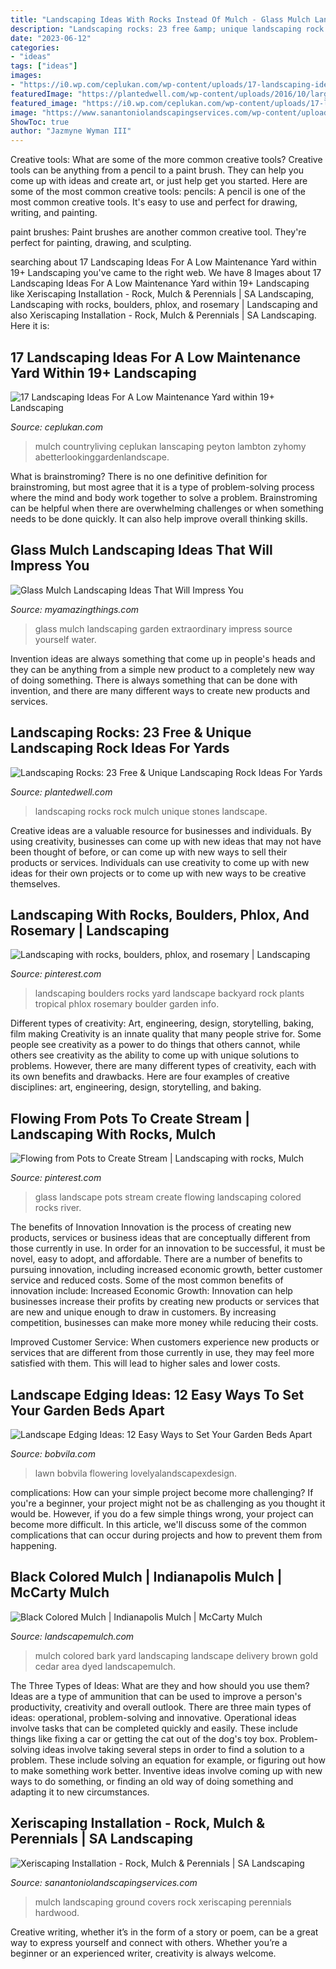 ```yaml
---
title: "Landscaping Ideas With Rocks Instead Of Mulch - Glass Mulch Landscaping Garden Extraordinary Impress Source Yourself Water"
description: "Landscaping rocks: 23 free &amp; unique landscaping rock ideas for yards"
date: "2023-06-12"
categories:
- "ideas"
tags: ["ideas"]
images:
- "https://i0.wp.com/ceplukan.com/wp-content/uploads/17-landscaping-ideas-for-a-low-maintenance-yard-within-19-landscaping-ideas-with-rocks-and-mulch.jpg?fit=1936%2C2592"
featuredImage: "https://plantedwell.com/wp-content/uploads/2016/10/large-landscaping-rocks.jpg"
featured_image: "https://i0.wp.com/ceplukan.com/wp-content/uploads/17-landscaping-ideas-for-a-low-maintenance-yard-within-19-landscaping-ideas-with-rocks-and-mulch.jpg?fit=1936%2C2592"
image: "https://www.sanantoniolandscapingservices.com/wp-content/uploads/2018/01/mulch-hardwood1.jpg"
ShowToc: true
author: "Jazmyne Wyman III"
---
```



Creative tools: What are some of the more common creative tools?
Creative tools can be anything from a pencil to a paint brush. They can help you come up with ideas and create art, or just help get you started. Here are some of the most common creative tools:
pencils: A pencil is one of the most common creative tools. It's easy to use and perfect for drawing, writing, and painting.

paint brushes: Paint brushes are another common creative tool. They're perfect for painting, drawing, and sculpting.

	

		
searching about 17 Landscaping Ideas For A Low Maintenance Yard within 19+ Landscaping you've came to the right web. We have 8 Images about 17 Landscaping Ideas For A Low Maintenance Yard within 19+ Landscaping like Xeriscaping Installation - Rock, Mulch &amp; Perennials | SA Landscaping, Landscaping with rocks, boulders, phlox, and rosemary | Landscaping and also Xeriscaping Installation - Rock, Mulch &amp; Perennials | SA Landscaping. Here it is:
		
    
## 17 Landscaping Ideas For A Low Maintenance Yard Within 19+ Landscaping

<img loading=lazy src="https://i0.wp.com/ceplukan.com/wp-content/uploads/17-landscaping-ideas-for-a-low-maintenance-yard-within-19-landscaping-ideas-with-rocks-and-mulch.jpg?fit=1936%2C2592" onerror="this.onerror=null;this.src='https://tse3.mm.bing.net/th?id=OIP.5_T1fPob-wUQbsC-549glQHaJ6&amp;pid=15.1';" alt="17 Landscaping Ideas For A Low Maintenance Yard within 19+ Landscaping">

_Source: ceplukan.com_

>mulch countryliving ceplukan lanscaping peyton lambton zyhomy abetterlookinggardenlandscape. 

	

What is brainstroming?
There is no one definitive definition for brainstroming, but most agree that it is a type of problem-solving process where the mind and body work together to solve a problem. Brainstroming can be helpful when there are overwhelming challenges or when something needs to be done quickly. It can also help improve overall thinking skills.

    
## Glass Mulch Landscaping Ideas That Will Impress You

<img loading=lazy src="http://myamazingthings.com/wp-content/uploads/2017/04/landscape8-1024x771.jpg" onerror="this.onerror=null;this.src='https://tse1.mm.bing.net/th?id=OIP.UY8yBIboEgR2xaQuqgNNQAHaFk&amp;pid=15.1';" alt="Glass Mulch Landscaping Ideas That Will Impress You">

_Source: myamazingthings.com_

>glass mulch landscaping garden extraordinary impress source yourself water. 

	

Invention ideas are always something that come up in people's heads and they can be anything from a simple new product to a completely new way of doing something. There is always something that can be done with invention, and there are many different ways to create new products and services.

    
## Landscaping Rocks: 23 Free &amp; Unique Landscaping Rock Ideas For Yards

<img loading=lazy src="https://plantedwell.com/wp-content/uploads/2016/10/large-landscaping-rocks.jpg" onerror="this.onerror=null;this.src='https://tse2.mm.bing.net/th?id=OIP.YOXaOZ05LF3Wr2yckQb96wHaE7&amp;pid=15.1';" alt="Landscaping Rocks: 23 Free &amp; Unique Landscaping Rock Ideas For Yards">

_Source: plantedwell.com_

>landscaping rocks rock mulch unique stones landscape. 

	

Creative ideas are a valuable resource for businesses and individuals. By using creativity, businesses can come up with new ideas that may not have been thought of before, or can come up with new ways to sell their products or services. Individuals can use creativity to come up with new ideas for their own projects or to come up with new ways to be creative themselves.

    
## Landscaping With Rocks, Boulders, Phlox, And Rosemary | Landscaping

<img loading=lazy src="https://i.pinimg.com/736x/d4/6b/e3/d46be3748ac4ed465316552eac404fdc--landscaping-with-rocks-messing.jpg" onerror="this.onerror=null;this.src='https://tse2.mm.bing.net/th?id=OIP.Ilrjf2oiJeERisDW2mjlXgHaJr&amp;pid=15.1';" alt="Landscaping with rocks, boulders, phlox, and rosemary | Landscaping">

_Source: pinterest.com_

>landscaping boulders rocks yard landscape backyard rock plants tropical phlox rosemary boulder garden info. 

	

Different types of creativity: Art, engineering, design, storytelling, baking, film making
Creativity is an innate quality that many people strive for. Some people see creativity as a power to do things that others cannot, while others see creativity as the ability to come up with unique solutions to problems. However, there are many different types of creativity, each with its own benefits and drawbacks. Here are four examples of creative disciplines: art, engineering, design, storytelling, and baking.

    
## Flowing From Pots To Create Stream | Landscaping With Rocks, Mulch

<img loading=lazy src="https://i.pinimg.com/736x/fc/06/4c/fc064cc94866463d4b06e712dccc2dde.jpg" onerror="this.onerror=null;this.src='https://tse1.mm.bing.net/th?id=OIP.Cc0NkEKkF-ixHxmMZtE27gAAAA&amp;pid=15.1';" alt="Flowing from Pots to Create Stream | Landscaping with rocks, Mulch">

_Source: pinterest.com_

>glass landscape pots stream create flowing landscaping colored rocks river. 

	

The benefits of Innovation
Innovation is the process of creating new products, services or business ideas that are conceptually different from those currently in use. In order for an innovation to be successful, it must be novel, easy to adopt, and affordable. There are a number of benefits to pursuing innovation, including increased economic growth, better customer service and reduced costs. Some of the most common benefits of innovation include: 
Increased Economic Growth: Innovation can help businesses increase their profits by creating new products or services that are new and unique enough to draw in customers. By increasing competition, businesses can make more money while reducing their costs.

Improved Customer Service: When customers experience new products or services that are different from those currently in use, they may feel more satisfied with them. This will lead to higher sales and lower costs.

    
## Landscape Edging Ideas: 12 Easy Ways To Set Your Garden Beds Apart

<img loading=lazy src="https://empire-s3-production.bobvila.com/slides/26263/original/lightstone_landscape_edging.jpg?1591229146" onerror="this.onerror=null;this.src='https://tse4.mm.bing.net/th?id=OIP.j-6eN8_6vn_1ZFLhLuwNRAHaJ4&amp;pid=15.1';" alt="Landscape Edging Ideas: 12 Easy Ways to Set Your Garden Beds Apart">

_Source: bobvila.com_

>lawn bobvila flowering lovelyalandscapexdesign. 

	

complications: How can your simple project become more challenging?
If you're a beginner, your project might not be as challenging as you thought it would be. However, if you do a few simple things wrong, your project can become more difficult. In this article, we'll discuss some of the common complications that can occur during projects and how to prevent them from happening.

    
## Black Colored Mulch | Indianapolis Mulch | McCarty Mulch

<img loading=lazy src="http://www.landscapemulch.com/wp-content/uploads/2014/10/Dyed-Black-Mulch28.jpg" onerror="this.onerror=null;this.src='https://tse2.mm.bing.net/th?id=OIP.xdF93rTWjWsOpI8GYkNW9AHaE6&amp;pid=15.1';" alt="Black Colored Mulch | Indianapolis Mulch | McCarty Mulch">

_Source: landscapemulch.com_

>mulch colored bark yard landscaping landscape delivery brown gold cedar area dyed landscapemulch. 

	

The Three Types of Ideas: What are they and how should you use them?
Ideas are a type of ammunition that can be used to improve a person's productivity, creativity and overall outlook. There are three main types of ideas: operational, problem-solving and innovative.
Operational ideas involve tasks that can be completed quickly and easily. These include things like fixing a car or getting the cat out of the dog's toy box. Problem-solving ideas involve taking several steps in order to find a solution to a problem. These include solving an equation for example, or figuring out how to make something work better. Inventive ideas involve coming up with new ways to do something, or finding an old way of doing something and adapting it to new circumstances.

    
## Xeriscaping Installation - Rock, Mulch &amp; Perennials | SA Landscaping

<img loading=lazy src="https://www.sanantoniolandscapingservices.com/wp-content/uploads/2018/01/mulch-hardwood1.jpg" onerror="this.onerror=null;this.src='https://tse2.mm.bing.net/th?id=OIP.zlzJI13iOzPl19SHF5djhQHaFj&amp;pid=15.1';" alt="Xeriscaping Installation - Rock, Mulch &amp; Perennials | SA Landscaping">

_Source: sanantoniolandscapingservices.com_

>mulch landscaping ground covers rock xeriscaping perennials hardwood. 

	

Creative writing, whether it’s in the form of a story or poem, can be a great way to express yourself and connect with others. Whether you’re a beginner or an experienced writer, creativity is always welcome.

